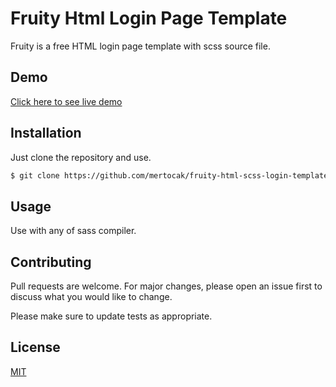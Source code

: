 # Fruity Html Login Page Template 

Fruity is a free HTML login page template with scss source file.

## Demo

[Click here to see live demo](https://mertocak.github.io/fruity-html-scss-login-template/)


## Installation

Just clone the repository and use. 

```bash
$ git clone https://github.com/mertocak/fruity-html-scss-login-template
```

## Usage

Use with any of sass compiler.

## Contributing
Pull requests are welcome. For major changes, please open an issue first to discuss what you would like to change.

Please make sure to update tests as appropriate.

## License
[MIT](https://choosealicense.com/licenses/mit/)